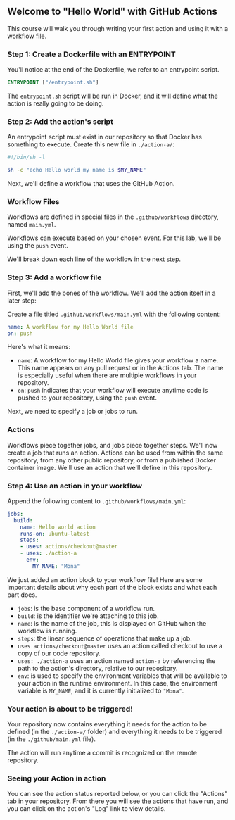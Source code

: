 ## Welcome to "Hello World" with GitHub Actions

This course will walk you through writing your first action and using it with a workflow file. 

### Step 1: Create a Dockerfile with an ENTRYPOINT

You'll notice at the end of the Dockerfile, we refer to an entrypoint script.

```Dockerfile
ENTRYPOINT ["/entrypoint.sh"]
```

The `entrypoint.sh` script will be run in Docker, and it will define what the action is really going to be doing.

### Step 2: Add the action's script

An entrypoint script must exist in our repository so that Docker has something to execute. Create this new file in `./action-a/`:

```bash
#!/bin/sh -l

sh -c "echo Hello world my name is $MY_NAME"
```

Next, we'll define a workflow that uses the GitHub Action.

### Workflow Files

Workflows are defined in special files in the `.github/workflows` directory, named `main.yml`.

Workflows can execute based on your chosen event. For this lab, we'll be using the `push` event.

We'll break down each line of the workflow in the next step.

### Step 3: Add a workflow file

First, we'll add the bones of the workflow. We'll add the action itself in a later step:

Create a file titled `.github/workflows/main.yml` with the following content:

```yml
name: A workflow for my Hello World file
on: push
```

Here's what it means:

* `name`: A workflow for my Hello World file gives your workflow a name. This name appears on any pull request or in the Actions tab. The name is especially useful when there are multiple workflows in your repository.
* `on`: `push` indicates that your workflow will execute anytime code is pushed to your repository, using the `push` event.

Next, we need to specify a job or jobs to run.

### Actions

Workflows piece together jobs, and jobs piece together steps. We'll now create a job that runs an action. Actions can be used from within the same repository, from any other public repository, or from a published Docker container image. We'll use an action that we'll define in this repository.

### Step 4: Use an action in your workflow

Append the following content to `.github/workflows/main.yml`:

```yml
jobs:
  build:
    name: Hello world action
    runs-on: ubuntu-latest    
    steps:
    - uses: actions/checkout@master
    - uses: ./action-a
      env:
        MY_NAME: "Mona"
```

We just added an action block to your workflow file! Here are some important details about why each part of the block exists and what each part does.

* `jobs`: is the base component of a workflow run.
* `build`: is the identifier we're attaching to this job.
* `name`: is the name of the job, this is displayed on GitHub when the workflow is running.
* `steps`: the linear sequence of operations that make up a job.
* `uses actions/checkout@master` uses an action called checkout to use a copy of our code repository.
* `uses: ./action-a` uses an action named `action-a` by referencing the path to the action's directory, relative to our repository.
* `env`: is used to specify the environment variables that will be available to your action in the runtime environment. In this case, the environment variable is `MY_NAME`, and it is currently initialized to `"Mona"`.

### Your action is about to be triggered!

Your repository now contains everything it needs for the action to be defined (in the `./action-a/` folder) and everything it needs to be triggered (in the `./github/main.yml` file).

The action will run anytime a commit is recognized on the remote repository.

### Seeing your Action in action

You can see the action status reported below, or you can click the "Actions" tab in your repository. From there you will see the actions that have run, and you can click on the action's "Log" link to view details.